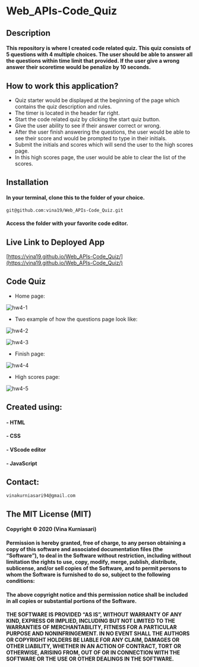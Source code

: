 # Web_APIs-Code_Quiz
## Description
#### This repository is where I created code related quiz. This quiz consists of 5 questions with 4 multiple choices. The user should be able to answer all the questions within time limit that provided. If the user give a wrong answer their scoretime would be penalize by 10 seconds.

## How to work this application?
* Quiz starter would be displayed at the beginning of the page which contains the quiz description and rules.
* The timer is located in the header far right.
* Start the code related quiz by clicking the start quiz button.
* Give the user ability to see if their answer correct or wrong.
* After the user finish answering the questions, the user would be able to see their score and would be prompted to type in their initials.
* Submit the initials and scores which will send the user to the high scores page.
* In this high scores page, the user would be able to clear the list of the scores.

## Installation
#### In your terminal, clone this to the folder of your choice.

    git@github.com:vina19/Web_APIs-Code_Quiz.git

#### Access the folder with your favorite code editor.

## Live Link to Deployed App

[https://vina19.github.io/Web_APIs-Code_Quiz/](https://vina19.github.io/Web_APIs-Code_Quiz/)

## Code Quiz
* Home page:

![hw4-1](https://user-images.githubusercontent.com/46719712/97091294-92954800-1600-11eb-9b52-c68a572ca224.png)

* Two example of how the questions page look like:

![hw4-2](https://user-images.githubusercontent.com/46719712/97097440-77e1c400-163e-11eb-80fb-ffc92b9207ec.png)

![hw4-3](https://user-images.githubusercontent.com/46719712/97097445-7912f100-163e-11eb-9929-0e1057f0e5ab.png)


* Finish page:

![hw4-4](https://user-images.githubusercontent.com/46719712/97097446-7adcb480-163e-11eb-981b-fb6b56d58fac.png)


* High scores page:

![hw4-5](https://user-images.githubusercontent.com/46719712/97097447-7c0de180-163e-11eb-8f57-12fcdb2b1c37.png)

## Created using:
#### - HTML
#### - CSS
#### - VScode editor
#### - JavaScript

## Contact:
    vinakurniasari94@gmail.com

## The MIT License (MIT)
#### Copyright © 2020 (Vina Kurniasari)

#### Permission is hereby granted, free of charge, to any person obtaining a copy of this software and associated documentation files (the “Software”), to deal in the Software without restriction, including without limitation the rights to use, copy, modify, merge, publish, distribute, sublicense, and/or sell copies of the Software, and to permit persons to whom the Software is furnished to do so, subject to the following conditions:

#### The above copyright notice and this permission notice shall be included in all copies or substantial portions of the Software.

#### THE SOFTWARE IS PROVIDED “AS IS”, WITHOUT WARRANTY OF ANY KIND, EXPRESS OR IMPLIED, INCLUDING BUT NOT LIMITED TO THE WARRANTIES OF MERCHANTABILITY, FITNESS FOR A PARTICULAR PURPOSE AND NONINFRINGEMENT. IN NO EVENT SHALL THE AUTHORS OR COPYRIGHT HOLDERS BE LIABLE FOR ANY CLAIM, DAMAGES OR OTHER LIABILITY, WHETHER IN AN ACTION OF CONTRACT, TORT OR OTHERWISE, ARISING FROM, OUT OF OR IN CONNECTION WITH THE SOFTWARE OR THE USE OR OTHER DEALINGS IN THE SOFTWARE.
